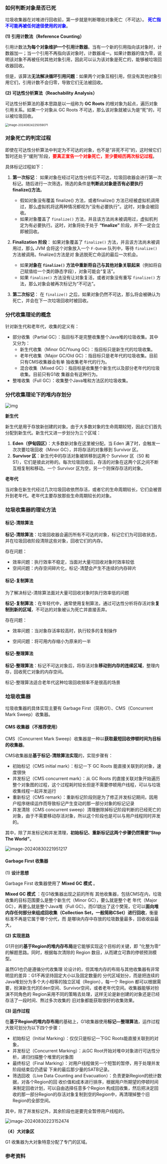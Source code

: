 ### 如何判断对象是否已死

垃圾收集器在对堆进行回收前，第一步就是判断哪些对象死亡（不可达）。 <font color="blue">**死亡指不可能再被任何途径使用的对象**</font>。

**(1) 引用计数法（Reference Counting）**

引用计数法**为每个对象维护一个引用计数器**。当有一个新的引用指向该对象时，计数器加一；当一个引用不再指向该对象时，计数器减一。如果计数器的值为零，说明该对象不再被任何其他对象引用，因此可以认为该对象是死亡的，能够被垃圾回收器回收。

但是，该算法**无法解决循环引用问题**：如果两个对象互相引用，但没有其他对象引用它们，引用计数不会归零，导致它们无法被回收。



**(2) 可达性分析算法（Reachability Analysis）**

可达性分析算法的基本思路是以一组称为 **GC Roots** 的根对象为起点，遍历对象引用关系。如果一个对象从 GC Roots 不可达，那么该对象就被认为是“死”的，可以被垃圾回收。

<img src="images/image-20240824225059071.png" alt="image-20240824225059071" style="zoom:67%;" />



### 对象死亡的判定过程

即使在可达性分析算法中判定为不可达的对象，也不是“非死不可”的，这时候它们暂时还处于“缓刑”阶段，<font color="red">**要真正宣告一个对象死亡，至少要经历两次标记过程**</font>。

具体标记过程如下：

1. **第一次标记**： 如果对象在经过可达性分析后不可达，垃圾回收器会进行第一次标记。随后进行一次筛选，筛选的条件是**判断此对象是否有必要执行 finalize()方法**。
   - 假如对象没有覆盖 finalize() 方法，或者finalize() 方法已经被虚拟机调用过，那么虚拟机将这两种情况都视为“没有必要执行”。这时，对象会被回收。
   - 如果对象覆盖了 `finalize()` 方法，并且该方法尚未被调用过，虚拟机判定为有必要执行。这时，对象将处于处于 **“finalize”** 阶段，并不一定会立即被回收。

2. **Finalization 阶段**： 如果对象覆盖了 `finalize()` 方法，并且该方法尚未被调用过，那么 JVM 会将这个对象放入一个 `F-Queue` 队列中，等待 `finalize()` 方法被调用。finalize()方法是对 象逃脱死亡命运的最后一次机会。
   - 如果**对象在 `finalize()` 方法中重新将自己与其他对象关联起来**（例如将自己赋值给一个类的静态字段），对象可能会“复活”。
   - 如果 `finalize()` 方法没有让对象复活，或者对象没有重写 `finalize()` 方法，那么对象会被再次标记为“不可达”。

3. **第二次标记**： 在 `finalize()` 之后，如果对象仍然不可达，那么将会被确认为死亡，并会在下一次垃圾回收时被回收。





### 分代收集理论的概念

针对新生代和老年代，收集的定义有：

- 部分收集（Partial GC）：指目标不是完整收集整个Java堆的垃圾收集。其中又分为：
  - 新生代收集（Minor GC/Young GC）：指目标只是新生代的垃圾收集。
  - 老年代收集（Major GC/Old GC）：指目标只是老年代的垃圾收集。目前只有CMS收集器会有单 独收集老年代的行为。
  - 混合收集（Mixed GC）：指目标是收集整个新生代以及部分老年代的垃圾收集。目前只有G1收 集器会有这种行为。
- 整堆收集（Full GC）：收集整个Java堆和方法区的垃圾收集。





### 分代收集理论下的堆内存划分

![img](images/1719974471041-14f6ed7f-358b-426a-b614-2501ceae0035.png)



**新生代**

新生代是用于存放新创建的对象。由于大多数对象的生命周期较短，因此它们首先分配到新生代。新生代又进一步划分为三个区域：

1. **Eden（伊甸园区）**：大多数新对象在这里被分配。当 Eden 满了时，会触发一次次要垃圾回收（Minor GC），并将存活的对象移到 Survivor 区。
2. **Survivor 区**：新生代中的存活对象被转移到这两个 Survivor 区（S0 和 S1），它们是彼此对称的。每次垃圾回收后，存活的对象在这两个区之间不断互相复制和移动。一个 Survivor 区为空，另一个则保存存活的对象。

**老年代**

当对象在新生代经过几次垃圾回收依然存活，或者它的生命周期较长，它们会被晋升到老年代。老年代主要存放那些生命周期较长的对象。





### 垃圾收集器的理论方法

#### 标记-清除算法

**标记-清除算法**：垃圾回收器会遍历所有不可达的对象，标记它们为可回收状态，并在垃圾回收阶段清除这些对象，回收它们的内存。

存在问题：

- 效率问题：执行效率不稳定，当面对大量可回收对象时效率较低
- 空间问题：内存空间碎片化，标记-清楚会产生不连续的内存碎片



#### 标记-复制算法

为了解决标记-清除算法面对大量可回收对象时执行效率低的问题

**标记-复制算法**：在年轻代中，通常使用复制算法，通过可达性分析将存活对象**复制到新的区域**，不可达的对象被认为死亡并直接丢弃。

存在问题：

- 效率问题：当对象存活率较高时，执行较多的复制操作

- 空间问题：将可用内存缩小为原来的一半




#### 标记-整理算法

**标记-整理算法**：标记不可达对象后，将存活对象**移动到内存的连续区域**，整理内存，回收死亡对象的内存空间。

标记-整理算法适合老年代这种垃圾回收频率不是很高的场景



### 垃圾收集器

垃圾收集器的具体实现主要有 Garbage First（简称G1）、CMS（Concurrent Mark Sweep）收集器。

#### CMS 收集器（不推荐使用）

CMS（Concurrent Mark Sweep）收集器是一种以**获取最短回收停顿时间为目标的收集器**。

CMS收集器是**基于标记-清除算法实现**的，实现步骤有：

- 初始标记（CMS initial mark）：标记一下 GC Roots 能直接关联到的对象，速度很快
- 并发标记（CMS concurrent mark）：从 GC Roots 的直接关联对象开始遍历整个对象图的过程，这个过程耗时较长但是不需要停顿用户线程，可以与垃圾收集线程一起并发运行
- 重新标记（CMS remark）：重新标记阶段则是为了修正并发标记期间，因用户程序继续运作而导致标记产生变动的那一部分对象的标记记录
- 并发清除（CMS concurrent sweep）清理删除掉标记阶段判断的已经死亡的 对象，由于不需要移动存活对象，所以这个阶段也是可以与用户线程同时并发的。

其中，除了并发标记和并发清理，**初始标记、重新标记这两个步骤仍然需要“Stop The World”**。

![image-20240830221951217](images/image-20240830221951217.png)





####  Garbage First 收集器

(1) **设计思想**

 Garbage First 收集器使用了 **Mixed GC 模式** 。

**Mixed GC 模式** ：在G1收集器出现之前的所有 其他收集器，包括CMS在内，垃圾收集的目标范围要么是整个新生代（Minor GC），要么就是整个老 年代（Major GC），再要么就是整个Java堆（Full GC）。而G1跳出了这个樊笼，它可以**面向堆内存任何部分来组成回收集（Collection Set，一般简称CSet）进行回收**，衡量标准不再是它属于哪个分代，而 是哪块内存中存放的垃圾数量最多，回收收益最大，



**(2) 实现思路**

G1开创的**基于Region的堆内存布局**是它能够实现这个目标的关键，即 ”化整为零“ 的解题思路。同时，根据每次清除的 Region 数目，从而建立可靠的停顿预测模型。

虽然G1也仍是遵循分代收集理 论设计的，但其堆内存的布局与其他收集器有非常明显的差异：G1不再坚持固定大小以及固定数量的 分代区域划分，而是把连续的Java堆划分为多个大小相等的独立区域（Region），每一个 Region 都可以根据需要，扮演新生代的Eden空间、Survivor空间，或者老年代空间。收集器能够对扮演不同角色的 Region采用不同的策略去处理，这样无论是新创建的对象还是已经存活了一段时间、熬过多次收集的 旧对象都能获取很好的收集效果。



**(3) 运作过程**

在**基于Region的堆内存布局**的基础上，G1收集器使用**标记—整理算法**，运作过程大致可划分为以下四个步骤：

- 初始标记（Initial Marking）：仅仅只是标记一下GC Roots能直接关联到的对象，
- 并发标记（Concurrent Marking）：从GC Root开始对堆中对象进行可达性分析，递归扫描整个堆里的对象图
- 最终标记（Final Marking）：对用户线程做另一个短暂的暂停，用于处理并发阶段结束后仍遗留 下来的最后那少量的SATB记录。
- 筛选回收（Live Data Counting and Evacuation）：负责更新Region的统计数据，对各个Region的回 收价值和成本进行排序，根据用户所期望的停顿时间来制定回收计划，可以自由选择任意多个Region 构成回收集，然后把决定回收的那一部分Region的存活对象复制到空的Region中，再清理掉整个旧 Region的全部空间。

其中，除了并发标记外，其余阶段也是要完全暂停用户线程的。

![image-20240830223152474](images/image-20240830223152474.png)



**（4）大对象区**

G1 收集器为大对象特意分配了专门的区域。





### 参考资料